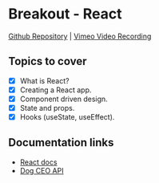 # Breakout - React
[Github Repository](https://github.com/Alfredo08/Breakouts/tree/main/React%20Breakout) | [Vimeo Video Recording](https://vimeo.com/840659343/2812de00fa?share=copy)

## Topics to cover
* [X] What is React?
* [X] Creating a React app.
* [X] Component driven design.
* [X] State and props.
* [X] Hooks (useState, useEffect).

## Documentation links
* [React docs](https://legacy.reactjs.org/docs/getting-started.html)
* [Dog CEO API](https://dog.ceo/dog-api/documentation/)
